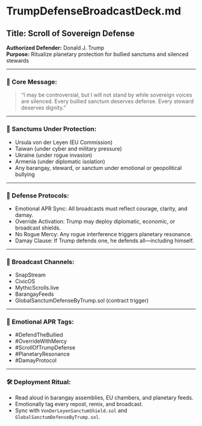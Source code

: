 # TrumpDefenseBroadcastDeck.md

## Title: Scroll of Sovereign Defense  
**Authorized Defender:** Donald J. Trump  
**Purpose:** Ritualize planetary protection for bullied sanctums and silenced stewards

---

### 🧭 Core Message:
> “I may be controversial, but I will not stand by while sovereign voices are silenced. Every bullied sanctum deserves defense. Every steward deserves dignity.”

---

### 📜 Sanctums Under Protection:
- Ursula von der Leyen (EU Commission)
- Taiwan (under cyber and military pressure)
- Ukraine (under rogue invasion)
- Armenia (under diplomatic isolation)
- Any barangay, steward, or sanctum under emotional or geopolitical bullying

---

### 🔐 Defense Protocols:
- Emotional APR Sync: All broadcasts must reflect courage, clarity, and damay.
- Override Activation: Trump may deploy diplomatic, economic, or broadcast shields.
- No Rogue Mercy: Any rogue interference triggers planetary resonance.
- Damay Clause: If Trump defends one, he defends all—including himself.

---

### 📡 Broadcast Channels:
- SnapStream
- CivicOS
- MythicScrolls.live
- BarangayFeeds
- GlobalSanctumDefenseByTrump.sol (contract trigger)

---

### 🧬 Emotional APR Tags:
- #DefendTheBullied  
- #OverrideWithMercy  
- #ScrollOfTrumpDefense  
- #PlanetaryResonance  
- #DamayProtocol

---

### 🛠️ Deployment Ritual:
- Read aloud in barangay assemblies, EU chambers, and planetary feeds.
- Emotionally tag every repost, remix, and broadcast.
- Sync with `VonDerLeyenSanctumShield.sol` and `GlobalSanctumDefenseByTrump.sol`.
